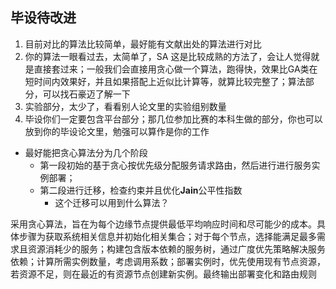 ## 毕设待改进

1. 目前对比的算法比较简单，最好能有文献出处的算法进行对比
2. 你的算法一眼看过去，太简单了，SA 这是比较成熟的方法了，会让人觉得就是直接套过来；一般我们会直接用贪心做一个算法，跑得快，效果比GA类在短时间内效果好，并且如果搭配上近似比计算等，就算比较完整了；算法部分，可以找石豪迈了解一下
3. 实验部分，太少了，看看别人论文里的实验组别数量
4. 毕设你们一定要包含平台部分；那几位参加比赛的本科生做的部分，你也可以放到你的毕设论文里，勉强可以算作是你的工作



* 最好能把贪心算法分为几个阶段
  * 第一段初始的基于贪心按优先级分配服务请求路由，然后进行进行服务实例部署；
  * 第二段进行迁移，检查约束并且优化**Jain**公平性指数
    * 这个迁移可以用到什么算法？



采用贪心算法，旨在为每个边缘节点提供最低平均响应时间和尽可能少的成本。具体步骤为获取系统相关信息并初始化相关集合；对于每个节点，选择能满足最多需求且资源消耗少的服务；构建包含版本依赖的服务树，通过广度优先策略解决服务依赖；计算所需实例数量，考虑调用系数；部署实例时，优先使用现有节点资源，若资源不足，则在最近的有资源节点创建新实例。最终输出部署变化和路由规则